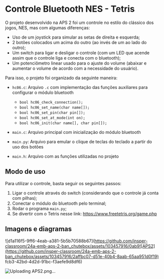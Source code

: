 # Controle Bluetooth NES - Tetris

O projeto desenvolvido na APS 2 foi um controle no estilo do clássico dos jogos, NES, mas com algumas diferenças:

- Uso de um joystick para simular as setas de direita e esquerda;
- 2 botões colocados um acima do outro (ao invés de um ao lado do outro);
- Um switch para ligar e desligar o controle (com um LED que acende assim que o controle liga e conecta com o bluetooth);
- Um potenciômetro linear usado para o ajuste do volume (abaixar e aumentar o volume de acordo com a necessidade do usuário).

Para isso, o projeto foi organizado da seguinte maneira:

- `hc06.c`: Arquivo `.c` com implementação das funções auxiliares para configurar o módulo bluetooth
    - `bool hc06_check_connection();`
    - `bool hc06_set_name(char name[]);`
    - `bool hc06_set_pin(char pin[]);`
    - `bool hc06_set_at_mode(int on);`
    - `bool hc06_init(char name[], char pin[]);`

- `main.c`: Arquivo principal com inicialização do módulo bluetooth

- `main.py`: Arquivo para emular o clique de teclas do teclado a partir do uso dos botões

- `main.h`: Arquivo com as funções utilizadas no projeto

## Modo de uso

Para utilizar o controle, basta seguir os seguintes passos:

1. Ligar o controle através do switch (considerando que o controle já conta com pilhas);
2. Conectar o módulo do bluetooth pelo terminal;
3. Rodar o programa ```main.py```;
4. Se divertir com o Tetris nesse link: https://www.freetetris.org/game.php


## Imagens e diagramas


![d1a116f5-9ff6-4eab-a381-5b5b70588b67](https://github.com/insper-classroom/24a-emb-aps-2-ban_chutebox/assets/103457916/0ab9![APS2](https://github.com/insper-classroom/24a-emb-aps-2-ban_chutebox/assets/103457916/2affbc07-d51e-40b4-8aab-65aa951d0f19)
fcb3-42bd-4d2d-91bc-f3aefe9d8df6)


![Uploading APS2.png…]()
